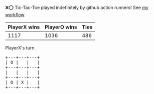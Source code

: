 :x::o: Tic-Tac-Toe played indefinitely by github action runners! See [my workflow](.github/workflows/play.yaml).

|PlayerX wins|PlayerO wins|Ties|
|-|-|-|
|1117|1036|486|

PlayerX's turn.

<pre>
+---+---+---+
| O |   |   |
+---+---+---+
|   |   |   |
+---+---+---+
| O | X |   |
+---+---+---+
</pre>